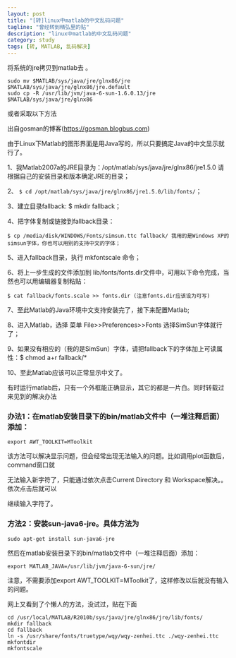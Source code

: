 ```yaml
---
layout: post
title: "[转]linux中matlab的中文乱码问题"
tagline: "曾经转到精弘里的贴"
description: "linux中matlab的中文乱码问题"
category: study
tags: [转, MATLAB, 乱码解决]
---
```



将系统的jre拷贝到matlab去 。

	sudo mv $MATLAB/sys/java/jre/glnx86/jre $MATLAB/sys/java/jre/glnx86/jre.default
	sudo cp -R /usr/lib/jvm/java-6-sun-1.6.0.13/jre $MATLAB/sys/java/jre/glnx86

或者采取以下方法

出自gosman的博客(https://gosman.blogbus.com)

由于Linux下Matlab的图形界面是用Java写的，所以只要搞定Java的中文显示就行了。

1、我Matlab2007a的JRE目录为：/opt/matlab/sys/java/jre/glnx86/jre1.5.0 
请根据自己的安装目录和版本确定JRE的目录；

2、 `$ cd /opt/matlab/sys/java/jre/glnx86/jre1.5.0/lib/fonts/`；

3、建立目录fallback: $ mkdir fallback；

4、把字体复制或链接到fallback目录：

	$ cp /media/disk/WINDOWS/Fonts/simsun.ttc fallback/ 我用的是Windows XP的simsun字体，你也可以用别的支持中文的字体；

5、进入fallback目录，执行 mkfontscale 命令；

6、将上一步生成的文件添加到 lib/fonts/fonts.dir文件中，可用以下命令完成，当然也可以用编辑器复制粘贴：

	$ cat fallback/fonts.scale >> fonts.dir (注意fonts.dir应该设为可写)

7、至此Matlab的Java环境中文支持安装完了，接下来配置Matlab;

8、进入Matlab，选择 菜单 File>>Preferences>>Fonts 选择SimSun字体就行了；

9、如果没有相应的（我的是SimSun）字体，请把fallback下的字体加上可读属性：$ chmod a+r fallback/*

10、至此Matlab应该可以正常显示中文了。

有时运行matlab后，只有一个外框能正确显示，其它的都是一片白。同时转载过来见到的解决办法

### 办法1：在matlab安装目录下的bin/matlab文件中（一堆注释后面）添加：

	export AWT_TOOLKIT=MToolkit

该方法可以解决显示问题，但会经常出现无法输入的问题。比如调用plot函数后，command窗口就

无法输入新字符了，只能通过依次点击Current Directory 和 Workspace解决。。依次点击后就可以

继续输入字符了。

### 方法2：安装sun-java6-jre。具体方法为

	sudo apt-get install sun-java6-jre

然后在matlab安装目录下的bin/matlab文件中（一堆注释后面）添加：

	export MATLAB_JAVA=/usr/lib/jvm/java-6-sun/jre/

注意，不需要添加export AWT_TOOLKIT=MToolkit了，这样修改以后就没有输入的问题。






网上又看到了个懒人的方法，没试过，贴在下面

	cd /usr/local/MATLAB/R2010b/sys/java/jre/glnx86/jre/lib/fonts/
	mkdir fallback
	cd fallback
	ln -s /usr/share/fonts/truetype/wqy/wqy-zenhei.ttc ./wqy-zenhei.ttc
	mkfontdir
	mkfontscale
